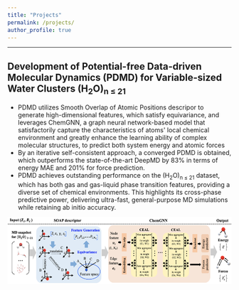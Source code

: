 ```yaml
---
title: "Projects"
permalink: /projects/
author_profile: true
---
```


---
## Development of Potential-free Data-driven Molecular Dynamics (PDMD) for Variable-sized Water Clusters (H<sub>2</sub>O)<sub>n ≤ 21</sub>
- PDMD utilizes Smooth Overlap of Atomic Positions descripor to generate high-dimensional features, which satisfy equivariance, and leverages ChemGNN, a graph neural network-based model that satisfactorily capture the characteristics of atoms' local chemical environment and greatly enhance the learning ability of complex molecular structures, to predict both system energy and atomic forces
- By an iterative self-consistent approach, a converged PDMD is obtained, which outperforms the state-of-the-art DeepMD by 83% in terms of energy MAE and 201% for force prediction.
- PDMD achieves outstanding performance on the (H<sub>2</sub>O)<sub>n ≤ 21</sub> dataset, which has both gas and gas-liquid phase transition features, providing a diverse set of chemical environments. This highlights its cross-phase predictive power, delivering ultra-fast, general-purpose MD simulations while retaining ab initio accuracy.

<img src="../images/model_structure.jpg" alt="model structure" width="700" height="150">
